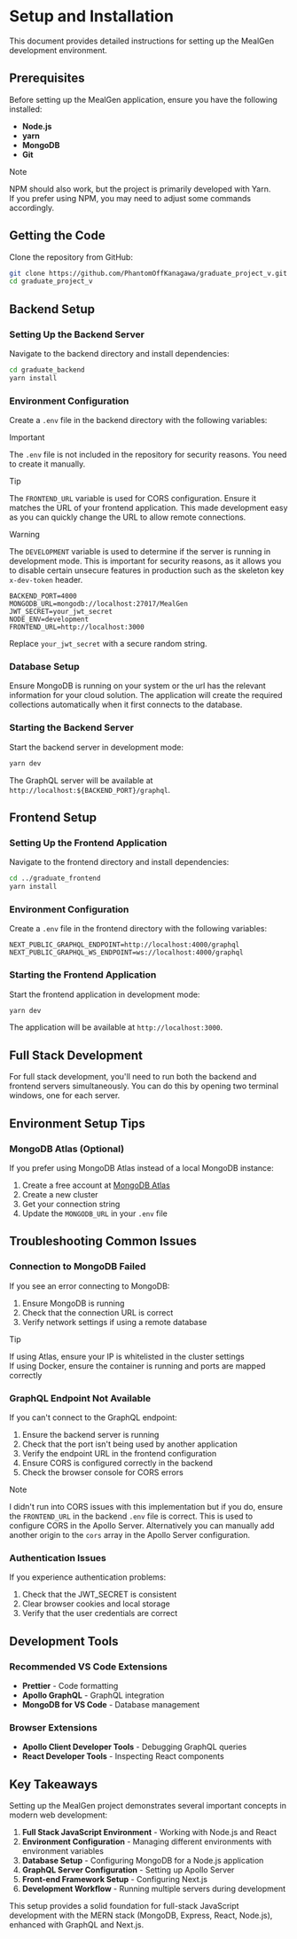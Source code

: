 # Setup and Installation

This document provides detailed instructions for setting up the MealGen development environment.

## Prerequisites

Before setting up the MealGen application, ensure you have the following installed:

- **Node.js**
- **yarn**
- **MongoDB**
- **Git**

> [!NOTE]
> NPM should also work, but the project is primarily developed with Yarn. \
> If you prefer using NPM, you may need to adjust some commands accordingly.

## Getting the Code

Clone the repository from GitHub:

```bash
git clone https://github.com/PhantomOffKanagawa/graduate_project_v.git
cd graduate_project_v
```

## Backend Setup

### Setting Up the Backend Server

Navigate to the backend directory and install dependencies:

```bash
cd graduate_backend
yarn install
```

### Environment Configuration

Create a `.env` file in the backend directory with the following variables:

> [!IMPORTANT]
> The `.env` file is not included in the repository for security reasons. You need to create it manually.

> [!TIP]
> The `FRONTEND_URL` variable is used for CORS configuration. Ensure it matches the URL of your frontend application. This made development easy as you can quickly change the URL to allow remote connections.

> [!WARNING]
> The `DEVELOPMENT` variable is used to determine if the server is running in development mode. This is important for security reasons, as it allows you to disable certain unsecure features in production such as the skeleton key `x-dev-token` header.

```
BACKEND_PORT=4000
MONGODB_URL=mongodb://localhost:27017/MealGen
JWT_SECRET=your_jwt_secret
NODE_ENV=development
FRONTEND_URL=http://localhost:3000
```

Replace `your_jwt_secret` with a secure random string.

### Database Setup

Ensure MongoDB is running on your system or the url has the relevant information for your cloud solution. The application will create the required collections automatically when it first connects to the database.

### Starting the Backend Server

Start the backend server in development mode:

```bash
yarn dev
```

The GraphQL server will be available at `http://localhost:${BACKEND_PORT}/graphql`.

## Frontend Setup

### Setting Up the Frontend Application

Navigate to the frontend directory and install dependencies:

```bash
cd ../graduate_frontend
yarn install
```

### Environment Configuration

Create a `.env` file in the frontend directory with the following variables:

```
NEXT_PUBLIC_GRAPHQL_ENDPOINT=http://localhost:4000/graphql
NEXT_PUBLIC_GRAPHQL_WS_ENDPOINT=ws://localhost:4000/graphql
```

### Starting the Frontend Application

Start the frontend application in development mode:

```bash
yarn dev
```

The application will be available at `http://localhost:3000`.

## Full Stack Development

For full stack development, you'll need to run both the backend and frontend servers simultaneously. You can do this by opening two terminal windows, one for each server.

## Environment Setup Tips

### MongoDB Atlas (Optional)

If you prefer using MongoDB Atlas instead of a local MongoDB instance:

1. Create a free account at [MongoDB Atlas](https://www.mongodb.com/cloud/atlas)
2. Create a new cluster
3. Get your connection string
4. Update the `MONGODB_URL` in your `.env` file

## Troubleshooting Common Issues

### Connection to MongoDB Failed

If you see an error connecting to MongoDB:

1. Ensure MongoDB is running
2. Check that the connection URL is correct
3. Verify network settings if using a remote database

> [!TIP]
> If using Atlas, ensure your IP is whitelisted in the cluster settings \
> If using Docker, ensure the container is running and ports are mapped correctly

### GraphQL Endpoint Not Available

If you can't connect to the GraphQL endpoint:

1. Ensure the backend server is running
2. Check that the port isn't being used by another application
3. Verify the endpoint URL in the frontend configuration
4. Ensure CORS is configured correctly in the backend
5. Check the browser console for CORS errors

> [!NOTE]
> I didn't run into CORS issues with this implementation but if you do, ensure the `FRONTEND_URL` in the backend `.env` file is correct. This is used to configure CORS in the Apollo Server. Alternatively you can manually add another origin to the `cors` array in the Apollo Server configuration.

### Authentication Issues

If you experience authentication problems:

1. Check that the JWT_SECRET is consistent
2. Clear browser cookies and local storage
3. Verify that the user credentials are correct

## Development Tools

### Recommended VS Code Extensions

- **Prettier** - Code formatting
- **Apollo GraphQL** - GraphQL integration
- **MongoDB for VS Code** - Database management

### Browser Extensions

- **Apollo Client Developer Tools** - Debugging GraphQL queries
- **React Developer Tools** - Inspecting React components

## Key Takeaways

Setting up the MealGen project demonstrates several important concepts in modern web development:

1. **Full Stack JavaScript Environment** - Working with Node.js and React
2. **Environment Configuration** - Managing different environments with environment variables
3. **Database Setup** - Configuring MongoDB for a Node.js application
4. **GraphQL Server Configuration** - Setting up Apollo Server
5. **Front-end Framework Setup** - Configuring Next.js 
6. **Development Workflow** - Running multiple servers during development

This setup provides a solid foundation for full-stack JavaScript development with the MERN stack (MongoDB, Express, React, Node.js), enhanced with GraphQL and Next.js.
